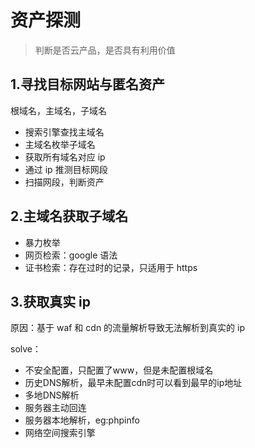 # 资产探测

> 判断是否云产品，是否具有利用价值

## 1.寻找目标网站与匿名资产

根域名，主域名，子域名

* 搜索引擎查找主域名
* 主域名枚举子域名
* 获取所有域名对应 ip
* 通过 ip 推测目标网段
* 扫描网段，判断资产



## 2.主域名获取子域名

* 暴力枚举
* 网页检索：google 语法
* 证书检索：存在过时的记录，只适用于 https



## 3.获取真实 ip

原因：基于 waf 和 cdn 的流量解析导致无法解析到真实的 ip

solve：

* 不安全配置，只配置了www，但是未配置根域名
* 历史DNS解析，最早未配置cdn时可以看到最早的ip地址
* 多地DNS解析
* 服务器主动回连
* 服务器本地解析，eg:phpinfo
* 网络空间搜索引擎